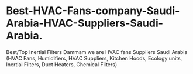 # Best-HVAC-Fans-company-Saudi-Arabia-HVAC-Suppliers-Saudi-Arabia.
Best/Top Inertial Filters Dammam we are HVAC fans Suppliers Saudi Arabia (HVAC Fans, Humidifiers, HVAC Suppliers, Kitchen Hoods, Ecology units, Inertial Filters, Duct Heaters, Chemical Filters)

